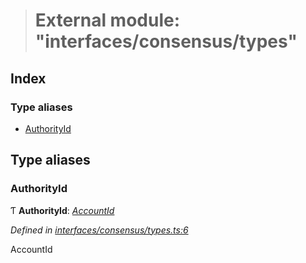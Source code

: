 > # External module: "interfaces/consensus/types"

## Index

### Type aliases

* [AuthorityId](_interfaces_consensus_types_.md#authorityid)

## Type aliases

###  AuthorityId

Ƭ **AuthorityId**: *[AccountId](../classes/_primitive_generic_accountid_.accountid.md)*

*Defined in [interfaces/consensus/types.ts:6](https://github.com/polkadot-js/api/blob/60148f2/packages/types/src/interfaces/consensus/types.ts#L6)*

AccountId